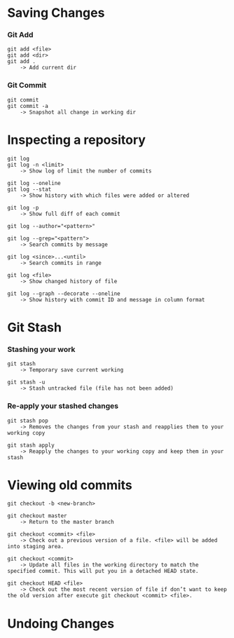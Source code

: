 # Saving Changes
### Git Add
	git add <file>
	git add <dir>
	git add . 
		-> Add current dir
### Git Commit
	git commit
	git commit -a 
		-> Snapshot all change in working dir
# Inspecting a repository
	git log
	git log -n <limit>
		-> Show log of limit the number of commits
		
	git log --oneline
	git log --stat 
		-> Show history with which files were added or altered
		
	git log -p 
		-> Show full diff of each commit
		
	git log --author="<pattern>"
	
	git log --grep="<pattern">
		-> Search commits by message
		
	git log <since>...<until> 
		-> Search commits in range
		
	git log <file>
		-> Show changed history of file
		
	git log --graph --decorate --oneline 
		-> Show history with commit ID and message in column format
		
# Git Stash
### Stashing your work
	git stash
		-> Temporary save current working
		
	git stash -u
		-> Stash untracked file (file has not been added)
	
### Re-apply your stashed changes
	git stash pop
		-> Removes the changes from your stash and reapplies them to your working copy
		
	git stash apply
		-> Reapply the changes to your working copy and keep them in your stash
	

# Viewing old commits
	git checkout -b <new-branch>
	
	git checkout master
		-> Return to the master branch
		
	git checkout <commit> <file>
		-> Check out a previous version of a file. <file> will be added into staging area.
		
	git checkout <commit>
		-> Update all files in the working directory to match the specified commit. This will put you in a detached HEAD state.
		
	git checkout HEAD <file>
		-> Check out the most recent version of file if don’t want to keep the old version after execute git checkout <commit> <file>.
		
# Undoing Changes
		
	